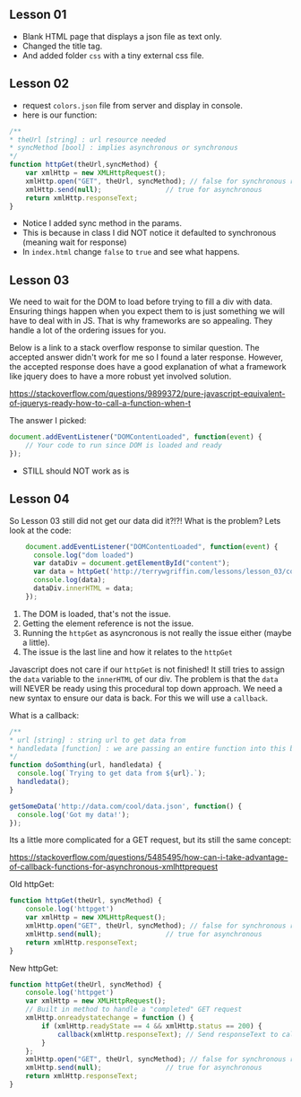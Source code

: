## Lesson 01

- Blank HTML page that displays a json file as text only.
- Changed the title tag.
- And added folder `css` with a tiny external css file.

## Lesson 02

- request `colors.json` file from server and display in console.
- here is our function:

```js
/**
* theUrl [string] : url resource needed
* syncMethod [bool] : implies asynchronous or synchronous
*/
function httpGet(theUrl,syncMethod) {
    var xmlHttp = new XMLHttpRequest();
    xmlHttp.open("GET", theUrl, syncMethod); // false for synchronous request
    xmlHttp.send(null);                // true for asynchronous
    return xmlHttp.responseText;
}
```

- Notice I added sync method in the params.
- This is because in class I did NOT notice it defaulted to synchronous (meaning wait for response) 
- In `index.html` change `false` to `true` and see what happens.

## Lesson 03

We need to wait for the DOM to load before trying to fill a div with data. Ensuring things happen when you expect them to is just something we will have to deal with in JS. That is why frameworks are so appealing. They handle a lot of the ordering issues for you.

Below is a link to a stack overflow response to similar question. The accepted answer didn't work for me so I found a later response. However, the accepted response does have a good explanation of what a framework like jquery does to have a more robust yet involved solution.

https://stackoverflow.com/questions/9899372/pure-javascript-equivalent-of-jquerys-ready-how-to-call-a-function-when-t

The answer I picked:

```js
document.addEventListener("DOMContentLoaded", function(event) {
    // Your code to run since DOM is loaded and ready
});
```

- STILL should NOT work as is

## Lesson 04

So Lesson 03 still did not get our data did it?!?! What is the problem? Lets look at the code:

```js
    document.addEventListener("DOMContentLoaded", function(event) {
      console.log("dom loaded")
      var dataDiv = document.getElementById("content");      
      var data = httpGet('http://terrywgriffin.com/lessons/lesson_03/colors.json',true)
      console.log(data); 
      dataDiv.innerHTML = data;
    });
```
1. The DOM is loaded, that's not the issue.
2. Getting the element reference is not the issue.
3. Running the `httpGet` as asyncronous is not really the issue either (maybe a little).
4. The issue is the last line and how it relates to the `httpGet`

Javascript does not care if our `httpGet` is not finished! It still tries to assign the `data` variable to the `innerHTML` of our div. The problem is that the `data` will NEVER be ready using this procedural top down approach. We need a new syntax to ensure our data is back. For this we will use a `callback`.

What is a callback:

```js
/**
* url [string] : string url to get data from
* handledata [function] : we are passing an entire function into this bad boy
*/
function doSomthing(url, handledata) {
  console.log(`Trying to get data from ${url}.`);
  handledata();
}

getSomeData('http://data.com/cool/data.json', function() {
  console.log('Got my data!');
});
```

Its a little more complicated for a GET request, but its still the same concept:

https://stackoverflow.com/questions/5485495/how-can-i-take-advantage-of-callback-functions-for-asynchronous-xmlhttprequest

Old httpGet:
```js
function httpGet(theUrl, syncMethod) {
    console.log('httpget')
    var xmlHttp = new XMLHttpRequest();
    xmlHttp.open("GET", theUrl, syncMethod); // false for synchronous request
    xmlHttp.send(null);                // true for asynchronous
    return xmlHttp.responseText;
}
```

New httpGet:
```js
function httpGet(theUrl, syncMethod) {
    console.log('httpget')
    var xmlHttp = new XMLHttpRequest();
    // Built in method to handle a "completed" GET request
    xmlHttp.onreadystatechange = function () {
        if (xmlHttp.readyState == 4 && xmlHttp.status == 200) {
            callback(xmlHttp.responseText); // Send responseText to callback!
        }
    };
    xmlHttp.open("GET", theUrl, syncMethod); // false for synchronous request
    xmlHttp.send(null);                // true for asynchronous
    return xmlHttp.responseText;
}
```